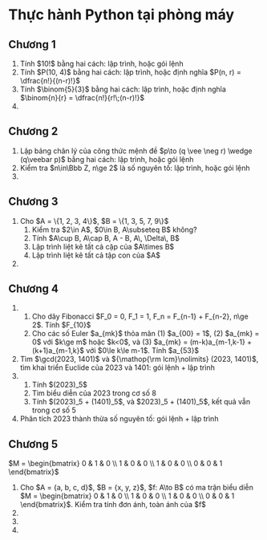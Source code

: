 # Thực hành Python tại phòng máy

## Chương 1
<ol>
  <li>Tính $10!$ bằng hai cách: lập trình, hoặc gói lệnh</li>
  <li>Tính $P(10, 4)$ bằng hai cách: lập trình, hoặc định nghĩa $P(n, r) = \dfrac{n!}{(n-r)!}$</li>
  <li>Tính $\binom{5}{3}$ bằng hai cách: lập trình, hoặc định nghĩa $\binom{n}{r} = \dfrac{n!}{r!\;(n-r)!}$</li>
  <li></li>
</ol>

## Chương 2
<ol>
  <li>Lập bảng chân lý của công thức mệnh đề $p\to (q \vee \neg r) \wedge (q\veebar p)$ bằng hai cách: lập trình, hoặc gói lệnh</li>
  <li>Kiểm tra $n\in\Bbb Z, n\ge 2$ là số nguyên tố: lập trình, hoặc gói lệnh</li>
  <li></li>
</ol>

## Chương 3
<ol>
  <li>Cho $A = \{1, 2, 3, 4\}$, $B = \{1, 3, 5, 7, 9\}$
    <ol>
      <li>Kiểm tra $2\in A$, $0\in B, A\subseteq B$ không?</li>
      <li>Tính $A\cup B, A\cap B, A - B, A\, \Delta\, B$</li>
      <li>Lập trình liệt kê tất cả cặp của $A\times B$</li>
      <li>Lập trình liệt kê tất cả tập con của $A$</li>
    </ol>
  </li>
  
  <li></li>
</ol>

## Chương 4
<ol>
  <li>
    <ol>
      <li>Cho dãy Fibonacci $F_0 = 0, F_1 = 1, F_n = F_{n-1} + F_{n-2}, n\ge 2$. Tính $F_{10}$</li>
      <li>Cho các số Euler $a_{mk}$ thỏa mãn (1) $a_{00} = 1$, (2) $a_{mk} = 0$ với $k\ge m$ hoặc $k<0$, và (3) 
              $a_{mk} = (m-k)a_{m-1,k-1} + (k+1)a_{m-1,k}$ với $0\le k\le m-1$. Tính $a_{53}$
      </li>
    </ol>
    
  </li>
  <li>Tìm $\gcd(2023, 1401)$ và ${\mathop{\rm lcm}\nolimits} (2023, 1401)$, tìm khai triển Euclide của 2023 và 1401: gói lệnh + lập trình</li>
  <li>
    <ol>
      <li>Tính $(2023)_5$</li>
      <li>Tìm biểu diễn của 2023 trong cơ số 8</li>
      <li>Tính $(2023)_5 + (1401)_5$, và $2023)_5 + (1401)_5$, kết quả vẫn trong cơ số 5</li>
    </ol>
  </li>
  
  <li>Phân tích 2023 thành thừa số nguyên tố: gói lệnh + lập trình</li>
</ol>

## Chương 5
$M = \begin{bmatrix}
    0 & 1 & 0 \\
    1 & 0 & 0 \\
    1 & 0 & 0 \\
    0 & 0 & 1
    \end{bmatrix}$
<ol>
  <li>Cho $A = {a, b, c, d}$, $B = {x, y, z}$, $f: A\to B$ có ma trận biểu diễn 
    $M = \begin{bmatrix}
    0 & 1 & 0 \\
    1 & 0 & 0 \\
    1 & 0 & 0 \\
    0 & 0 & 1
    \end{bmatrix}$. Kiểm tra tính đơn ánh, toàn ánh của $f$
  </li>
  <li></li>
  <li></li>
  <li></li>
</ol>

